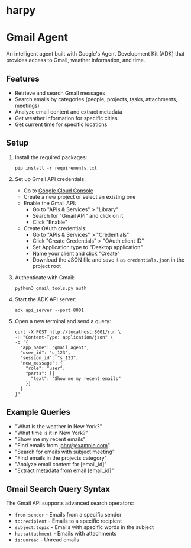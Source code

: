 # harpy





# Gmail Agent

An intelligent agent built with Google's Agent Development Kit (ADK) that provides access to Gmail, weather information, and time.

## Features

- Retrieve and search Gmail messages
- Search emails by categories (people, projects, tasks, attachments, meetings)
- Analyze email content and extract metadata
- Get weather information for specific cities
- Get current time for specific locations

## Setup

1. Install the required packages:
   ```
   pip install -r requirements.txt
   ```

2. Set up Gmail API credentials:
   - Go to [Google Cloud Console](https://console.cloud.google.com/)
   - Create a new project or select an existing one
   - Enable the Gmail API:
     - Go to "APIs & Services" > "Library"
     - Search for "Gmail API" and click on it
     - Click "Enable"
   - Create OAuth credentials:
     - Go to "APIs & Services" > "Credentials"
     - Click "Create Credentials" > "OAuth client ID"
     - Set Application type to "Desktop application" 
     - Name your client and click "Create"
     - Download the JSON file and save it as `credentials.json` in the project root

3. Authenticate with Gmail:
   ```
   python3 gmail_tools.py auth
   ```

4. Start the ADK API server:
   ```
   adk api_server --port 8001
   ```

5. Open a new terminal and send a query:
   ```
   curl -X POST http://localhost:8001/run \
   -H "Content-Type: application/json" \
   -d '{
     "app_name": "gmail_agent",
     "user_id": "u_123",
     "session_id": "s_123",
     "new_message": {
       "role": "user",
       "parts": [{
         "text": "Show me my recent emails"
       }]
     }
   }'
   ```

## Example Queries

- "What is the weather in New York?"
- "What time is it in New York?"
- "Show me my recent emails"
- "Find emails from john@example.com"
- "Search for emails with subject meeting"
- "Find emails in the projects category"
- "Analyze email content for [email_id]"
- "Extract metadata from email [email_id]"

## Gmail Search Query Syntax

The Gmail API supports advanced search operators:

- `from:sender` - Emails from a specific sender
- `to:recipient` - Emails to a specific recipient
- `subject:topic` - Emails with specific words in the subject
- `has:attachment` - Emails with attachments
- `is:unread` - Unread emails